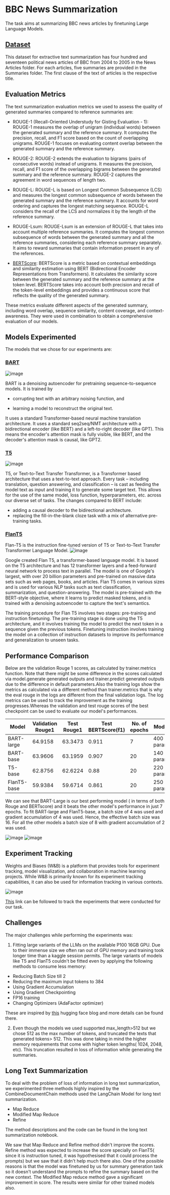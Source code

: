 
# BBC News Summarization

The task aims at summarizing BBC news articles by finetuning Large Language Models.


## [Dataset](https://www.kaggle.com/datasets/pariza/bbc-news-summary?datasetId=24984&sortBy=dateRun&tab=profile)

This dataset for extractive text summarization has four hundred and seventeen political news articles of BBC from 2004 to 2005 in the News Articles folder. For each articles, five summaries are provided in the Summaries folder. The first clause of the text of articles is the respective title.
## Evaluation Metrics

The text summarization evaluation metrics we used to assess the quality of generated summaries compared to reference summaries are:

* ROUGE-1 (Recall-Oriented Understudy for Gisting Evaluation - 1): ROUGE-1 measures the overlap of unigram (individual words) between the generated summary and the reference summary. It computes the precision, recall, and F1 score based on the count of overlapping unigrams. ROUGE-1 focuses on evaluating content overlap between the generated summary and the reference summary.

* ROUGE-2: ROUGE-2 extends the evaluation to bigrams (pairs of consecutive words) instead of unigrams. It measures the precision, recall, and F1 score of the overlapping bigrams between the generated summary and the reference summary. ROUGE-2 captures the agreement in word sequences of length two.

* ROUGE-L: ROUGE-L is based on Longest Common Subsequence (LCS) and measures the longest common subsequence of words between the generated summary and the reference summary. It accounts for word ordering and captures the longest matching sequence. ROUGE-L considers the recall of the LCS and normalizes it by the length of the reference summary.

* ROUGE-Lsum: ROUGE-Lsum is an extension of ROUGE-L that takes into account multiple reference summaries. It computes the longest common subsequence of words between the generated summary and all the reference summaries, considering each reference summary separately. It aims to reward summaries that contain information present in any of the references.

* [BERTScore](https://github.com/shreyasajal/BBC-News-Summary/blob/main/bertscore.ipynb): BERTScore is a metric based on contextual embeddings and similarity estimation using BERT (Bidirectional Encoder Representations from Transformers). It calculates the similarity score between the generated summary and the reference summary at the token level. BERTScore takes into account both precision and recall of the token-level embeddings and provides a continuous score that reflects the quality of the generated summary.

These metrics evaluate different aspects of the generated summary, including word overlap, sequence similarity, content coverage, and context-awareness. They were used in combination to obtain a comprehensive evaluation of our models.

## Models Experimented
The models that we chose for our experiments are:
### [BART](https://arxiv.org/abs/1910.13461v1)
![image](https://github.com/shreyasajal/BBC-News-Summary/assets/58565264/9bce0645-bcf9-455b-96a5-a12d794fd60a)

BART is a denoising autoencoder for pretraining sequence-to-sequence models. It is trained by

 * corrupting text with an arbitrary noising function, and 
 
 * learning a model to reconstruct the original text.
 
  It uses a standard Transformer-based neural machine translation architecture. It uses a standard seq2seq/NMT architecture with a bidirectional encoder (like BERT) and a left-to-right decoder (like GPT). This means the encoder's attention mask is fully visible, like BERT, and the decoder's attention mask is causal, like GPT2.
  

### [T5](https://arxiv.org/abs/1910.10683v3)
![image](https://github.com/shreyasajal/BBC-News-Summary/assets/58565264/887ff67d-cb8b-4ca3-88d8-a6b32010744a)

T5, or Text-to-Text Transfer Transformer, is a Transformer based architecture that uses a text-to-text approach. Every task – including translation, question answering, and classification – is cast as feeding the model text as input and training it to generate some target text. This allows for the use of the same model, loss function, hyperparameters, etc. across our diverse set of tasks. The changes compared to BERT include:

* adding a causal decoder to the bidirectional architecture.
* replacing the fill-in-the-blank cloze task with a mix of alternative pre-training tasks.
### [FlanT5](https://arxiv.org/abs/2210.11416v5)
Flan-T5 is the instruction fine-tuned version of T5 or Text-to-Text Transfer Transformer Language Model.
![image](https://github.com/shreyasajal/BBC-News-Summary/assets/58565264/03f3aff7-c30e-43a6-aff5-4a4f76161c29)


Google created Flan T5, a transformer-based language model. It is based on the T5 architecture and has 12 transformer layers and a feed-forward neural network to process text in parallel. The model is one of Google's largest, with over 20 billion parameters and pre-trained on massive data sets such as web pages, books, and articles. Flan T5 comes in various sizes and is used for various NLP tasks such as text classification, summarization, and question-answering. The model is pre-trained with the BERT-style objective, where it learns to predict masked tokens, and is trained with a denoising autoencoder to capture the text's semantics.

The training procedure for Flan T5 involves two stages: pre-training and instruction finetuning. The pre-training stage is done using the T5 architecture, and it involves training the model to predict the next token in a sequence given the previous tokens. Finetuning instruction involves training the model on a collection of instruction datasets to improve its performance and generalization to unseen tasks.

## Performance Comparison
Below are the validation Rouge 1 scores, as calculated by trainer.metrics function. Note that there might be some difference in the scores calculated via model.generate generated outputs and trainer.predict generated outputs due to the difference in default parameters.Also the training logs show the metrics as calculated via a different method than trainer.metrics that is why the eval rouge in the logs are different from the final validation logs. The log metrics can be used to track the improvement as the training progresses.Whereas the validation and test rouge scores of the best checkpoint can be used to evaluate our model's performances.

| Model       | Validation Rouge1 | Test Rouge1 | Test BERTScore(f1) | No. of epochs | Model size             |
|-------------|-------------------|-------------|--------------------|---------------|------------------------|
| BART-large  | 64.9158           | 63.3473     | 0.911              | 7             | 400 million parameters |
| BART-base   | 63.9606           | 63.1959     | 0.907              | 20            | 140 million parameters |
| T5-base     | 62.8756           | 62.6224     | 0.88               | 20            | 220 million parameters |
| FlanT5-base | 59.9384           | 59.6714     | 0.861              | 20            | 250 million parameters |

We can see that BART-Large is our best performing model ( in terms of both Rouge and BERTscore) and it beats the other model's performance in just 7 epochs. To fit BART-large and FlanT5-base, a batch size of 4 was used and gradient accumulation of 4 was used. Hence, the effective batch size was 16. For all the other models a batch size of 8 with gradient accumulation of 2 was used.

![image](https://github.com/shreyasajal/BBC-News-Summary/assets/58565264/d607aa13-6d3e-4d1c-bea7-a9baf6c9e189)
![image](https://github.com/shreyasajal/BBC-News-Summary/assets/58565264/30f610b1-d388-43d0-85fc-714b9b1f67e0)

## Experiment Tracking

Weights and Biases (W&B) is a platform that provides tools for experiment tracking, model visualization, and collaboration in machine learning projects. While W&B is primarily known for its experiment tracking capabilities, it can also be used for information tracking in various contexts.

![image](https://github.com/shreyasajal/BBC-News-Summary/assets/58565264/90e95919-ebc6-46c8-9cb6-0aae99f23b3e)

[This](https://wandb.ai/shreyasajal/huggingface?workspace=user-shreyasajal) link can be followed to track the experiments that were conducted for our task.

## Challenges
The major challenges while performing the experiments was:
1. Fitting large variants of the LLMs on the available P100 16GB GPU. Due to their immense size we often ran out of GPU memory and training took longer time than a kaggle session permits. 
The large variants of models like T5 and FlanT5 couldn't be fitted even by applying the following methods to consume less memory:
* Reducing Batch Size till 2
* Reducing the maximum input tokens to 384
* Using Gradient Accumulation
* Using Gradient Checkpointing
* FP16 training
* Changing Optimizers (AdaFactor optimizer)

These are inspired by [this](https://huggingface.co/docs/transformers/v4.18.0/en/performance) hugging face blog and more details can be found there.

2. Even though the models we used supported max_length>512 but we chose 512 as the max number of tokens, and truncated the texts that generated tokens> 512. This was done taking in mind the higher memory requirements that come with higher token lengths( 1024, 2048, etc). This truncation resulted in loss of information while generating the summaries.

## Long Text Summarization 
To deal with the problem of loss of information in long text summarization, we experimented three methods highly inspired by the CombineDocumentChain methods used the LangChain Model for long text summarization. 
* Map Reduce
* Modified Map Reduce
* Refine

The method descriptions and the code can be found in the long text summarization notebook.

We saw that Map Reduce and Refine method didn't improve the scores. Refine method was expected to increase the score specially on FlanT5( since it is instruction tuned, it was hypothesised that it could process the prompts) but we saw that it didn't help much there also. One of the possible reasons is that the model was finetuned by us for summary generation task so it doesn't understand the prompts to refine the summary based on the new context.
The Modified Map reduce method gave a significant improvement in score. The results were similar for other trained models also.



